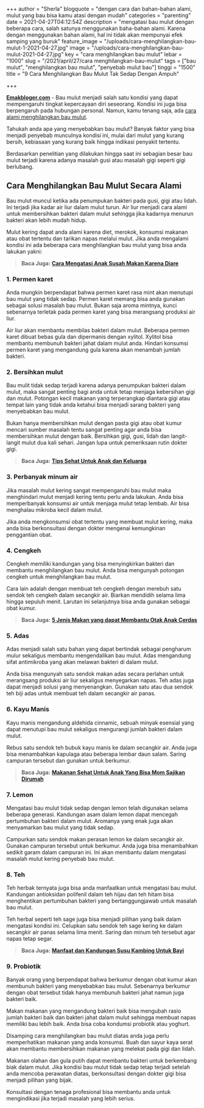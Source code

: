 +++
author = "Sherla"
blogquote = "dengan cara dan bahan-bahan alami, mulut yang bau bisa kamu atasi dengan mudah"
categories = "parenting"
date = 2021-04-27T04:12:54Z
description = "mengatasi bau mulut dengan beberapa cara, salah satunya menggunakan baha-bahan alami. Karena dengan menggunakan bahan alami, hal ini tidak akan mempunyai efek samping yang buruk"
feature_image = "/uploads/cara-menghilangkan-bau-mulut-1-2021-04-27.jpg"
image = "/uploads/cara-menghilangkan-bau-mulut-2021-04-27.jpg"
key = "cara menghilangkan bau mulut"
lebar = "1000"
slug = "/2021/april/27/cara menghilangkan-bau-mulut"
tags = ["bau mulut", "menghilangkan bau mulut", "penyebab mulut bau"]
tinggi = "1500"
title = "9 Cara Menghilangkan Bau Mulut Tak Sedap Dengan Ampuh"

+++

[**Emakbloger.com**](/) - Bau mulut menjadi salah satu kondisi yang dapat mempengaruhi tingkat kepercayaan diri seseorang. Kondisi ini juga bisa berpengaruh pada hubungan personal. Namun, kamu tenang saja, ada [cara alami menghilangkan bau mulut](https://www.emakbloger.com/2021/april/27/cara-menghilangkan-bau-mulut/).

Tahukah anda apa yang menyebabkan bau mulut? Banyak faktor yang bisa menjadi penyebab munculnya kondisi ini, mulai dari mulut yang kurang bersih, kebiasaan yang kurang baik hingga indikasi penyakit tertentu.

Berdasarkan penelitian yang dilakukan hingga saat ini sebagian besar bau mulut terjadi karena adanya masalah gusi atau masalah gigi seperti gigi berlubang.

## Cara Menghilangkan Bau Mulut Secara Alami

Bau mulut muncul ketika ada penumpukan bakteri pada gusi, gigi atau lidah. Ini terjadi jika kadar air liur dalam mulut turun. Air liur menjadi cara alami untuk membersihkan bakteri dalam mulut sehingga jika kadarnya menurun bakteri akan lebih mudah hidup.

Mulut kering dapat anda alami karena diet, merokok, konsumsi makanan atau obat tertentu dan tarikan napas melalui mulut. Jika anda mengalami kondisi ini ada beberapa cara menghilangkan bau mulut yang bisa anda lakukan yakni:

> **Baca Juga:** [**Cara Mengatasi Anak Susah Makan Karena Diare**](https://www.emakbloger.com/cara-mengatasi-anak-susah-makan/)

### 1. Permen karet

Anda mungkin berpendapat bahwa permen karet rasa mint akan menutupi bau mulut yang tidak sedap. Permen karet memang bisa anda gunakan sebagai solusi masalah bau mulut. Bukan saja aroma mintnya, kunci sebenarnya terletak pada permen karet yang bisa merangsang produksi air liur.

Air liur akan membantu membilas bakteri dalam mulut. Beberapa permen karet dibuat bebas gula dan dipermanis dengan xylitol. Xylitol bisa membantu membunuh bakteri jahat dalam mulut anda. Hindari konsumsi permen karet yang mengandung gula karena akan menambah jumlah bakteri.

### 2. Bersihkan mulut

Bau mulit tidak sedap terjadi karena adanya penumpukan bakteri dalam mulut, maka sangat penting bagi anda untuk tetap menjaga kebersihan gigi dan mulut. Potongan kecil makanan yang terperangkap diantara gigi atau tempat lain yang tidak anda ketahui bisa menjadi sarang bakteri yang menyebabkan bau mulut.

Bukan hanya membersihkan mulut dengan pasta gigi atau obat kumur mencari sumber masalah tentu sangat penting agar anda bisa membersihkan mulut dengan baik. Bersihkan gigi, gusi, lidah dan langit-langit mulut dua kali sehari. Jangan lupa untuk pemeriksaan rutin dokter gigi.

> **Baca Juga:** [**Tips Sehat Untuk Anak dan Keluarga**](https://www.emakbloger.com/tips-sehat-anak-dan-kuluarga/)

### 3. Perbanyak minum air

Jika masalah mulut kering sangat mempengaruhi bau mulut maka menghindari mulut menjadi kering tentu perlu anda lakukan. Anda bisa memperbanyak konsumsi air untuk menjaga mulut tetap lembab. Air bisa menghalau mikroba kecil dalam mulut.

Jika anda mengkonsumsi obat tertentu yang membuat mulut kering, maka anda bisa berkonsultasi dengan dokter mengenai kemungkinan penggantian obat.

### 4. Cengkeh

Cengkeh memiliki kandungan yang bisa menyingkirkan bakteri dan membantu menghilangkan bau mulut. Anda bisa mengunyah potongan cengkeh untuk menghilangkan bau mulut.

Cara lain adalah dengan membuat teh cengkeh dengan merebuh satu sendok teh cengkeh dalam secangkir air. Biarkan mendidih selama lima hingga sepuluh menit. Larutan ini selanjutnya bisa anda gunakan sebagai obat kumur.

> **Baca Juga:** [**5 Jenis Makan yang dapat Membantu Otak Anak Cerdas**](https://www.emakbloger.com/makanan-yang-membantu-anak-cerdas/)

### 5. Adas

Adas menjadi salah satu bahan yang dapat bertindak sebagai pengharum mulur sekaligus membantu mengendalikan bau mulut. Adas mengandung sifat antimikroba yang akan melawan bakteri di dalam mulut.

Anda bisa mengunyah satu sendok makan adas secara perlahan untuk merangsang produksi air liur sekaligus menyegarkan napas. Teh adas juga dapat menjadi solusi yang menyenangkan. Gunakan satu atau dua sendok teh biji adas untuk membuat teh dalam secangkir air panas.

### 6. Kayu Manis

Kayu manis mengandung aldehida cinnamic, sebuah minyak esensial yang dapat menutupi bau mulut sekaligus mengurangi jumlah bakteri dalam mulut.

Rebus satu sendok teh bubuk kayu manis ke dalam secangkir air. Anda juga bisa menambahkan kapulaga atau beberapa lembar daun salam. Saring campuran tersebut dan gunakan untuk berkumur.

> **Baca Juga:** [**Makanan Sehat Untuk Anak Yang Bisa Mom Sajikan Dirumah**](https://www.emakbloger.com/makanan-sehat-untuk-anak/)

### 7. Lemon

Mengatasi bau mulut tidak sedap dengan lemon telah digunakan selama beberapa generasi. Kandungan asam dalam lemon dapat mencegah pertumbuhan bakteri dalam mulut. Aromanya yang enak juga akan menyamarkan bau mulut yang tidak sedap.

Campurkan satu sendok makan perasan lemon ke dalam secangkir air. Gunakan campuran tersebut untuk berkumur. Anda juga bisa menambahkan sedikit garam dalam campuran ini. Ini akan membantu dalam mengatasi masalah mulut kering penyebab bau mulut.

### 8. Teh

Teh herbak ternyata juga bisa anda manfaatkan untuk mengatasi bau mulut. Kandungan antioksidan polifenil dalam teh hijau dan teh hitam bisa menghentikan pertumbuhan bakteri yang bertanggungjawab untuk masalah bau mulut.

Teh herbal seperti teh sage juga bisa menjadi pilihan yang baik dalam mengatasi kondisi ini. Celupkan satu sendok teh sage kering ke dalam secangkir air panas selama lima menit. Saring dan minum teh tersebut agar napas tetap segar.

> **Baca Juga:** [**Manfaat dan Kandungan Susu Kambing Untuk Bayi**](https://www.emakbloger.com/manfaat-dan-kandungan-susu-kambing/)

### 9. Probiotik

Banyak orang yang berpendapat bahwa berkumur dengan obat kumur akan membunuh bakteri yang menyebabkan bau mulut. Sebenarnya berkumur dengan obat tersebut tidak hanya membunuh bakteri jahat namun juga bakteri baik.

Makan makanan yang mengandung bakteri baik bisa mengubah rasio jumlah bakteri baik dan bakteri jahat dalam mulut sehingga membuat napas memiliki bau lebih baik. Anda bisa coba kondumsi probiotik atau yoghurt.

Disamping cara menghilangkan bau mulut diatas anda juga perlu memperhatikan makanan yang anda konsumsi. Buah dan sayur kaya serat akan membantu membersihkan makanan yang melekat pada gigi dan lidah.

Makanan olahan dan gula putih dapat membantu bakteri untuk berkembang biak dalam mulut. Jika kondisi bau mulut tidak sedap tetap terjadi setelah anda mencoba perawatan diatas, berkonsultasi dengan dokter gigi bisa menjadi pilihan yang bijak.

Konsultasi dengan tenaga profesional bisa membantu anda untuk mengindikasi jika terjadi masalah yang lebih serius.
